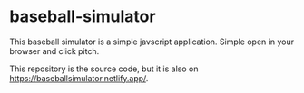 # baseball-simulator
This baseball simulator is a simple javscript application. Simple open in your browser and click pitch.

This repository is the source code, but it is also on https://baseballsimulator.netlify.app/.
